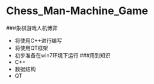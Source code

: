 # Chess_Man-Machine_Game
###象棋游戏人机博弈
- 将使用C++进行编写
- 将使用QT框架
- 初步准备在win7环境下运行
###用到知识
- C++
- 数据结构
- QT
